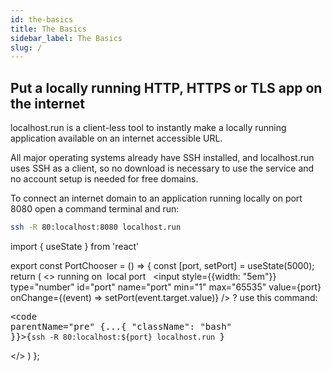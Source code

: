 ```yaml
---
id: the-basics
title: The Basics
sidebar_label: The Basics
slug: /
---
```


## Put a locally running HTTP, HTTPS or TLS app on the internet

localhost.run is a client-less tool to instantly make a locally running application available on an internet accessible URL.

All major operating systems already have SSH installed, and localhost.run uses SSH as a client, so no download is necessary to use the service and no account setup is needed for free domains.

To connect an internet domain to an application running locally on port 8080 open a command terminal and run:

```bash
ssh -R 80:localhost:8080 localhost.run
```

import { useState } from 'react'

export const PortChooser = () => {
  const [port, setPort] = useState(5000);
  return (
    <>
      running on&nbsp;
      <label for="port">local port</label>
      &nbsp;
      <input style={{width: "5em"}} type="number" id="port" name="port" min="1" max="65535" value={port} onChange={(event) => setPort(event.target.value)} />
      ?
      use this command:
      <pre><code parentName="pre" {...{
              "className": "bash"
            }}>{`ssh -R 80:localhost:${port} localhost.run
`}</code></pre>
    </>
  )
};

<PortChooser />
